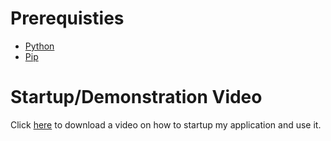 #  Prerequisties

* [Python](https://www.python.org/downloads/)
* [Pip](https://pip.pypa.io/en/stable/installing/)

#  Startup/Demonstration Video

Click [here](https://github.com/SCCapstone/m3-noahshaw11/blob/master/demonstration.mp4) to download a video on how to startup my application and use it.
